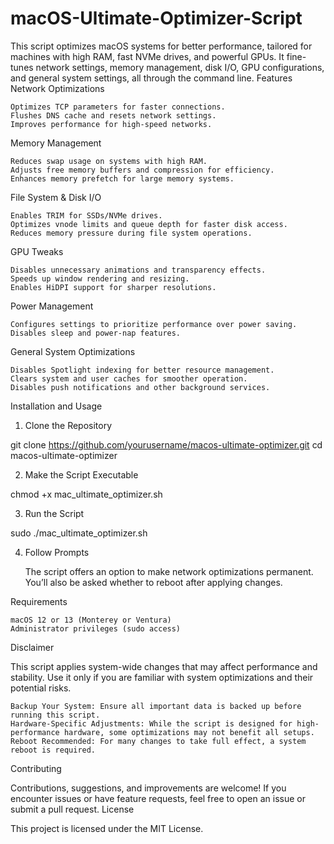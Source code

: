 # macOS-Ultimate-Optimizer-Script
This script optimizes macOS systems for better performance, tailored for machines with high RAM, fast NVMe drives, and powerful GPUs. It fine-tunes network settings, memory management, disk I/O, GPU configurations, and general system settings, all through the command line.
Features
Network Optimizations

    Optimizes TCP parameters for faster connections.
    Flushes DNS cache and resets network settings.
    Improves performance for high-speed networks.

Memory Management

    Reduces swap usage on systems with high RAM.
    Adjusts free memory buffers and compression for efficiency.
    Enhances memory prefetch for large memory systems.

File System & Disk I/O

    Enables TRIM for SSDs/NVMe drives.
    Optimizes vnode limits and queue depth for faster disk access.
    Reduces memory pressure during file system operations.

GPU Tweaks

    Disables unnecessary animations and transparency effects.
    Speeds up window rendering and resizing.
    Enables HiDPI support for sharper resolutions.

Power Management

    Configures settings to prioritize performance over power saving.
    Disables sleep and power-nap features.

General System Optimizations

    Disables Spotlight indexing for better resource management.
    Clears system and user caches for smoother operation.
    Disables push notifications and other background services.

Installation and Usage
1. Clone the Repository

git clone https://github.com/yourusername/macos-ultimate-optimizer.git
cd macos-ultimate-optimizer

2. Make the Script Executable

chmod +x mac_ultimate_optimizer.sh

3. Run the Script

sudo ./mac_ultimate_optimizer.sh

4. Follow Prompts

    The script offers an option to make network optimizations permanent.
    You’ll also be asked whether to reboot after applying changes.

Requirements

    macOS 12 or 13 (Monterey or Ventura)
    Administrator privileges (sudo access)

Disclaimer

This script applies system-wide changes that may affect performance and stability. Use it only if you are familiar with system optimizations and their potential risks.

    Backup Your System: Ensure all important data is backed up before running this script.
    Hardware-Specific Adjustments: While the script is designed for high-performance hardware, some optimizations may not benefit all setups.
    Reboot Recommended: For many changes to take full effect, a system reboot is required.

Contributing

Contributions, suggestions, and improvements are welcome! If you encounter issues or have feature requests, feel free to open an issue or submit a pull request.
License

This project is licensed under the MIT License.
